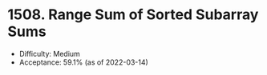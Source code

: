 # 1508. Range Sum of Sorted Subarray Sums
- Difficulty: Medium
- Acceptance: 59.1% (as of 2022-03-14)
